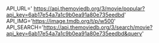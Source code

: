 API_URL='
https://api.themoviedb.org/3/movie/popular?api_key=6ab17e54a7a1c9b0ea91a80e735eedbd'
API_IMG='https://image.tmdb.org/t/p/w500'
API_SEARCH='https://api.themoviedb.org/3/search/movie?api_key=6ab17e54a7a1c9b0ea91a80e735eedbd&query'
